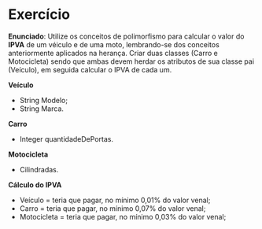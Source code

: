 # Exercício

**Enunciado**: Utilize os conceitos de polimorfismo para calcular o valor do **IPVA** de um véiculo e de uma moto, lembrando-se dos conceitos anteriormente aplicados na herança. Criar duas classes (Carro e Motocicleta) sendo que ambas devem herdar os atributos de sua classe pai (Veículo), em seguida calcular o IPVA de cada um.

**Veículo**

- String Modelo;
- String Marca.

**Carro**
- Integer quantidadeDePortas.

**Motocicleta**

- Cilindradas.

**Cálculo do IPVA**
 - Veículo = teria que pagar, no mínimo 0,01% do valor venal;
 - Carro = teria que pagar, no mínimo 0,07% do valor venal;
 - Motocicleta = teria que pagar, no mínimo 0,03% do valor venal;
